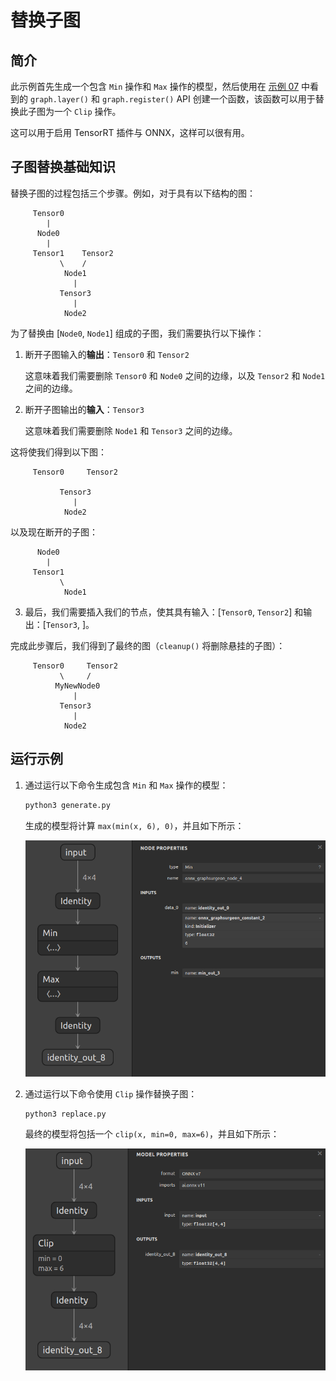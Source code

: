 # 替换子图

## 简介

此示例首先生成一个包含 `Min` 操作和 `Max` 操作的模型，然后使用在 [示例 07](../07_creating_a_model_with_the_layer_api) 中看到的 `graph.layer()` 和 `graph.register()` API 创建一个函数，该函数可以用于替换此子图为一个 `Clip` 操作。

这可以用于启用 TensorRT 插件与 ONNX，这样可以很有用。

## 子图替换基础知识

替换子图的过程包括三个步骤。例如，对于具有以下结构的图：

         Tensor0
            |
          Node0
            |
         Tensor1    Tensor2
               \    /
                Node1
                  |
               Tensor3
                  |
                Node2

为了替换由 [`Node0`, `Node1`] 组成的子图，我们需要执行以下操作：

1. 断开子图输入的**输出**：`Tensor0` 和 `Tensor2`

   这意味着我们需要删除 `Tensor0` 和 `Node0` 之间的边缘，以及 `Tensor2` 和 `Node1` 之间的边缘。

2. 断开子图输出的**输入**：`Tensor3`

   这意味着我们需要删除 `Node1` 和 `Tensor3` 之间的边缘。

这将使我们得到以下图：

         Tensor0     Tensor2
    
               Tensor3
                  |
                Node2

以及现在断开的子图：

          Node0
            |
         Tensor1
               \
                Node1

3. 最后，我们需要插入我们的节点，使其具有输入：[`Tensor0`, `Tensor2`] 和输出：[`Tensor3`, ]。

完成此步骤后，我们得到了最终的图（`cleanup()` 将删除悬挂的子图）：

         Tensor0     Tensor2
               \     /
              MyNewNode0
                  |
               Tensor3
                  |
                Node2

## 运行示例

1. 通过运行以下命令生成包含 `Min` 和 `Max` 操作的模型：

   ```bash
   python3 generate.py
   ```

   生成的模型将计算 `max(min(x, 6), 0)`，并且如下所示：

   ![../resources/08_model.onnx.png](./assets/08_model.onnx.png)

2. 通过运行以下命令使用 `Clip` 操作替换子图：

   ```bash
   python3 replace.py
   ```

   最终的模型将包括一个 `clip(x, min=0, max=6)`，并且如下所示：

   ![../resources/08_replaced.onnx.png](./assets/08_replaced.onnx.png)
